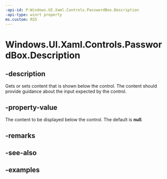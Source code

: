 ```yaml
---
-api-id: P:Windows.UI.Xaml.Controls.PasswordBox.Description
-api-type: winrt property
ms.custom: RS5
---
```


<!-- Property syntax.
public object Description { get;  set; }
-->

# Windows.UI.Xaml.Controls.PasswordBox.Description

## -description

Gets or sets content that is shown below the control. The content should provide guidance about the input expected by the control.



## -property-value

The content to be displayed below the control. The default is **null**.

## -remarks

## -see-also

## -examples


